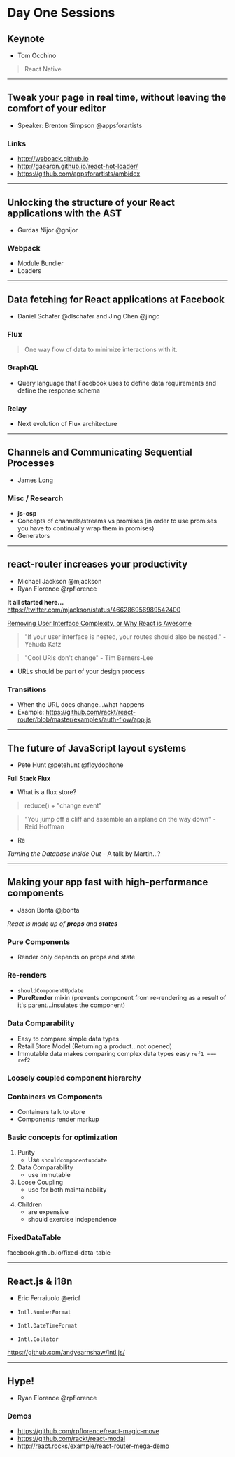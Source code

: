 # Day One Sessions

## Keynote
- Tom Occhino

> React Native

------------------------------------

## Tweak your page in real time, without leaving the comfort of your editor
- Speaker: Brenton Simpson @appsforartists

### Links
- http://webpack.github.io
- http://gaearon.github.io/react-hot-loader/
- https://github.com/appsforartists/ambidex

------------------------------------

## Unlocking the structure of your React applications with the AST
- Gurdas Nijor @gnijor

### Webpack
- Module Bundler
- Loaders

------------------------------------

## Data fetching for React applications at Facebook
- Daniel Schafer @dlschafer and Jing Chen @jingc

### Flux
> One way flow of data to minimize interactions with it.

### GraphQL
- Query language that Facebook uses to define data requirements and define the response schema

### Relay
- Next evolution of Flux architecture

------------------------------------

## Channels and Communicating Sequential Processes
- James Long

### Misc / Research
- **js-csp**
- Concepts of channels/streams vs promises (in order to use promises you have to continually wrap them in promises)
- Generators

------------------------------------

## react-router increases your productivity
- Michael Jackson @mjackson
- Ryan Florence @rpflorence

**It all started here…**
https://twitter.com/mjackson/status/466286956989542400

[Removing User Interface Complexity, or Why React is Awesome](http://jlongster.com/Removing-User-Interface-Complexity,-or-Why-React-is-Awesome)

> "If your user interface is nested, your routes should also be nested." - Yehuda Katz

> "Cool URIs don't change" - Tim Berners-Lee

- URLs should be part of your design process

### Transitions
- When the URL does change…what happens
- Example: https://github.com/rackt/react-router/blob/master/examples/auth-flow/app.js

------------------------------------

## The future of JavaScript layout systems
- Pete Hunt @petehunt @floydophone

**Full Stack Flux**

- What is a flux store?
> reduce() + "change event"

> "You jump off a cliff and assemble an airplane on the way down" - Reid Hoffman

- Re

_Turning the Database Inside Out_ - A talk by Martin…?

------------------------------------

## Making your app fast with high-performance components
- Jason Bonta @jbonta

_React is made up of **props** and **states**_

### Pure Components
- Render only depends on props and state

### Re-renders
- `shouldComponentUpdate`
- **PureRender** mixin (prevents component from re-rendering as a result of it's parent…insulates the component)

### Data Comparability
- Easy to compare simple data types
- Retail Store Model (Returning a product…not opened)
- Immutable data makes comparing complex data types easy `ref1 === ref2`

### Loosely coupled component hierarchy


### Containers vs Components
- Containers talk to store
- Components render markup

### Basic concepts for optimization
1. Purity
    - Use `shouldcomponentupdate`
2. Data Comparability
    - use immutable
3. Loose Coupling
    - use for both maintainability
    -
4. Children
    - are expensive
    - should exercise independence


### FixedDataTable
facebook.github.io/fixed-data-table

------------------------------------

## React.js & i18n
- Eric Ferraiuolo @ericf

- `Intl.NumberFormat`
- `Intl.DateTimeFormat`
- `Intl.Collator`

https://github.com/andyearnshaw/Intl.js/

------------------------------------

## Hype!
- Ryan Florence @rpflorence

### Demos
- https://github.com/rpflorence/react-magic-move
- https://github.com/rackt/react-modal
- http://react.rocks/example/react-router-mega-demo
